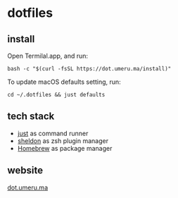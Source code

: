 # dotfiles

## install
Open Termilal.app, and run:

```
bash -c "$(curl -fsSL https://dot.umeru.ma/install)"
```

To update macOS defaults setting, run:
```
cd ~/.dotfiles && just defaults
```

## tech stack

- [just](https://github.com/casey/just?tab=readme-ov-file) as command runner
- [sheldon](https://github.com/rossmacarthur/sheldon#readme) as zsh plugin manager
- [Homebrew](https://docs.brew.sh/Manpage) as package manager

## website

[dot.umeru.ma](https://dot.umeru.ma)